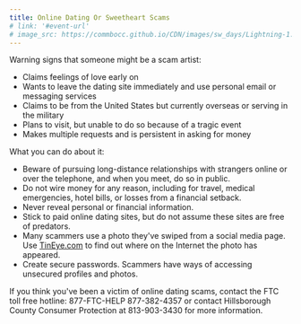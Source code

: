 ```yaml
---
title: Online Dating Or Sweetheart Scams
# link: '#event-url'
# image_src: https://commbocc.github.io/CDN/images/sw_days/Lightning-1.jpg
---
```


Warning signs that someone might be a scam artist:

* Claims feelings of love early on
* Wants to leave the dating site immediately and use personal email or messaging services
* Claims to be from the United States but currently overseas or serving in the military
* Plans to visit, but unable to do so because of a tragic event
* Makes multiple requests and is persistent in asking for money

What you can do about it:

* Beware of pursuing long-distance relationships with strangers online or over the telephone, and when you meet, do so in public.
* Do not wire money for any reason, including for travel, medical emergencies, hotel bills, or losses from a financial setback.
* Never reveal personal or financial information.
* Stick to paid online dating sites, but do not assume these sites are free of predators.
* Many scammers use a photo they've swiped from a social media page. Use [TinEye.com](http://TinEye.com) to find out where on the Internet the photo has appeared.
* Create secure passwords. Scammers have ways of accessing unsecured profiles and photos.

If you think you've been a victim of online dating scams, contact the FTC toll free hotline: 877-FTC-HELP 877-382-4357 or contact Hillsborough County Consumer Protection at 813-903-3430 for more information.
